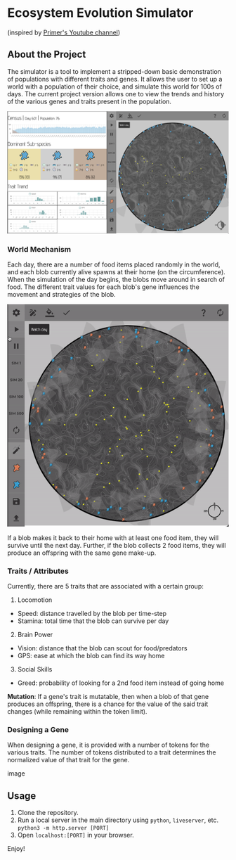 # Ecosystem Evolution Simulator

(inspired by [Primer's Youtube channel](https://www.youtube.com/@PrimerBlobs))

## About the Project

The simulator is a tool to implement a stripped-down basic demonstration of populations with different traits and genes. It allows the user to set up
a world with a population of their choice, and simulate this world for 100s of days. The current project version allows one to view the trends and history
of the various genes and traits present in the population.

![](media/webpage.png)

### World Mechanism

Each day, there are a number of food items placed randomly in the world, and each blob currently alive spawns at their home (on the circumference).
When the simulation of the day begins, the blobs move around in search of food. The different trait values for each blob's gene influences the movement
and strategies of the blob.

![](media/sim_gif.gif)

If a blob makes it back to their home with at least one food item, they will survive until the next day. Further, if the blob collects 2 food items, they
will produce an offspring with the same gene make-up.

### Traits / Attributes

Currently, there are 5 traits that are associated with a certain group:

1. Locomotion
  - Speed: distance travelled by the blob per time-step
  - Stamina: total time that the blob can survive per day
2. Brain Power
  - Vision: distance that the blob can scout for food/predators
  - GPS: ease at which the blob can find its way home
3. Social Skills
  - Greed: probability of looking for a 2nd food item instead of going home
  
**Mutation**: If a gene's trait is mutatable, then when a blob of that gene produces an offspring, there is a chance for the value of the said trait changes (while remaining within the token limit).

### Designing a Gene

When designing a gene, it is provided with a number of tokens for the various traits. The number of tokens distributed to a trait determines the normalized value of that trait for the gene.

image

## Usage

1. Clone the repository.
2. Run a local server in the main directory using `python`, `liveserver`, etc. ```python3 -m http.server [PORT]```
3. Open `localhost:[PORT]` in your browser.

Enjoy!

